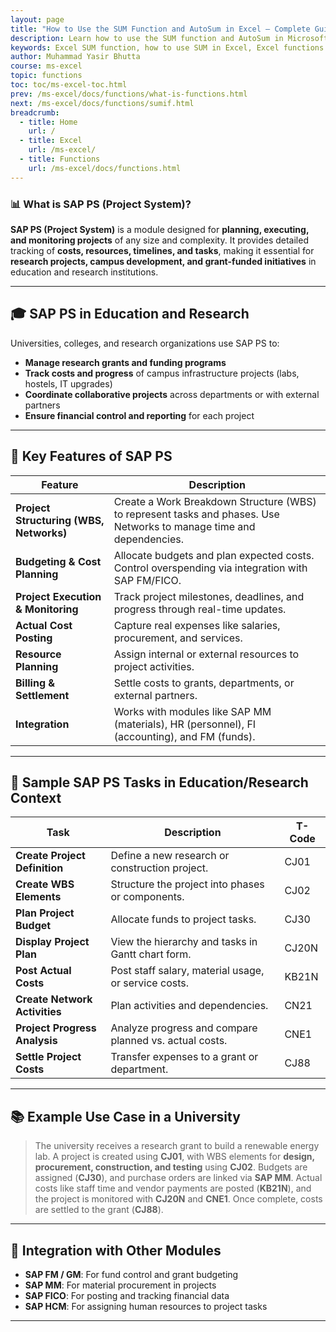 ```yaml
---
layout: page
title: "How to Use the SUM Function and AutoSum in Excel – Complete Guide"
description: Learn how to use the SUM function and AutoSum in Microsoft Excel to quickly add values across cells, columns, or rows. Includes syntax, examples, and tips for efficient usage.
keywords: Excel SUM function, how to use SUM in Excel, Excel functions guide, Excel SUM formula, Excel add cells, Excel basics, Excel tutorials, Microsoft Excel functions, SUM formula examples
author: Muhammad Yasir Bhutta
course: ms-excel
topic: functions
toc: toc/ms-excel-toc.html
prev: /ms-excel/docs/functions/what-is-functions.html
next: /ms-excel/docs/functions/sumif.html
breadcrumb:
  - title: Home
    url: /
  - title: Excel
    url: /ms-excel/
  - title: Functions
    url: /ms-excel/docs/functions.html
---
```


### 📊 What is **SAP PS (Project System)?**

**SAP PS (Project System)** is a module designed for **planning, executing, and monitoring projects** of any size and complexity. It provides detailed tracking of **costs, resources, timelines, and tasks**, making it essential for **research projects, campus development, and grant-funded initiatives** in education and research institutions.

---

## 🎓 SAP PS in Education and Research

Universities, colleges, and research organizations use SAP PS to:

* **Manage research grants and funding programs**
* **Track costs and progress** of campus infrastructure projects (labs, hostels, IT upgrades)
* **Coordinate collaborative projects** across departments or with external partners
* **Ensure financial control and reporting** for each project

---

## 🔑 Key Features of SAP PS

| Feature                                 | Description                                                                                                          |
| --------------------------------------- | -------------------------------------------------------------------------------------------------------------------- |
| **Project Structuring (WBS, Networks)** | Create a Work Breakdown Structure (WBS) to represent tasks and phases. Use Networks to manage time and dependencies. |
| **Budgeting & Cost Planning**           | Allocate budgets and plan expected costs. Control overspending via integration with SAP FM/FICO.                     |
| **Project Execution & Monitoring**      | Track project milestones, deadlines, and progress through real-time updates.                                         |
| **Actual Cost Posting**                 | Capture real expenses like salaries, procurement, and services.                                                      |
| **Resource Planning**                   | Assign internal or external resources to project activities.                                                         |
| **Billing & Settlement**                | Settle costs to grants, departments, or external partners.                                                           |
| **Integration**                         | Works with modules like SAP MM (materials), HR (personnel), FI (accounting), and FM (funds).                         |

---

## 🧪 Sample SAP PS Tasks in Education/Research Context

| Task                          | Description                                            | T-Code |
| ----------------------------- | ------------------------------------------------------ | ------ |
| **Create Project Definition** | Define a new research or construction project.         | CJ01   |
| **Create WBS Elements**       | Structure the project into phases or components.       | CJ02   |
| **Plan Project Budget**       | Allocate funds to project tasks.                       | CJ30   |
| **Display Project Plan**      | View the hierarchy and tasks in Gantt chart form.      | CJ20N  |
| **Post Actual Costs**         | Post staff salary, material usage, or service costs.   | KB21N  |
| **Create Network Activities** | Plan activities and dependencies.                      | CN21   |
| **Project Progress Analysis** | Analyze progress and compare planned vs. actual costs. | CNE1   |
| **Settle Project Costs**      | Transfer expenses to a grant or department.            | CJ88   |

---

## 📚 Example Use Case in a University

> The university receives a research grant to build a renewable energy lab.
> A project is created using **CJ01**, with WBS elements for **design, procurement, construction, and testing** using **CJ02**.
> Budgets are assigned (**CJ30**), and purchase orders are linked via **SAP MM**.
> Actual costs like staff time and vendor payments are posted (**KB21N**), and the project is monitored with **CJ20N** and **CNE1**.
> Once complete, costs are settled to the grant (**CJ88**).

---

## 🔄 Integration with Other Modules

* **SAP FM / GM**: For fund control and grant budgeting
* **SAP MM**: For material procurement in projects
* **SAP FICO**: For posting and tracking financial data
* **SAP HCM**: For assigning human resources to project tasks

---